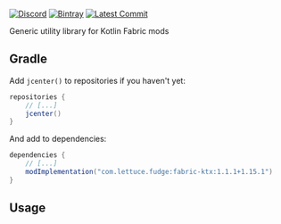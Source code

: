 [![Discord](https://img.shields.io/discord/219787567262859264?color=blue&label=Discord)](https://discord.gg/CFaCu97)
[![Bintray](https://api.bintray.com/packages/natanfudge/libs/fabric-ktx/images/download.svg)](https://bintray.com/beta/#/natanfudge/libs/fabric-ktx?tab=overview)
[![Latest Commit](https://img.shields.io/github/last-commit/natanfudge/fabric-ktx)](https://github.com/natanfudge/fabric-ktx/commits/master)

Generic utility library for Kotlin Fabric mods

## Gradle

Add `jcenter()` to repositories if you haven't yet:
```groovy
repositories {
    // [...]
    jcenter()
}
```
And add to dependencies:
```groovy
dependencies {
    // [...]
    modImplementation("com.lettuce.fudge:fabric-ktx:1.1.1+1.15.1")
}
```

## Usage
